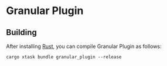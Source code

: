 # Granular Plugin

## Building

After installing [Rust](https://rustup.rs/), you can compile Granular Plugin as follows:

```shell
cargo xtask bundle granular_plugin --release
```
